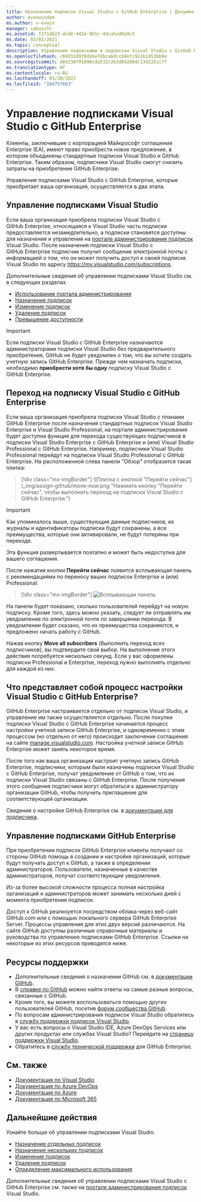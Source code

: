 ```yaml
---
title: Назначение подписок Visual Studio с GitHub Enterprise | Документация Майкрософт
author: evanwindom
ms.author: v-evwin
manager: cabuschl
ms.assetid: f271d623-dcde-442a-865c-4dca5ad8a9c5
ms.date: 03/03/2021
ms.topic: conceptual
description: Управление подписками в подписках Visual Studio с GitHub Enterprise
ms.openlocfilehash: c66932d9f0da5e7dbca6dccb8efc911b1453bb8e
ms.sourcegitcommit: d8d230791890cda532c263d04288dc13d2261c7f
ms.translationtype: HT
ms.contentlocale: ru-RU
ms.lasthandoff: 03/20/2021
ms.locfileid: "104757663"
---
```

# <a name="manage-visual-studio-subscriptions-with-github-enterprise"></a>Управление подписками Visual Studio с GitHub Enterprise
Клиенты, заключившие с корпорацией Майкрософт соглашения Enterprise (EA), имеют право приобрести новое предложение, в котором объединены стандартные подписки Visual Studio и GitHub Enterprise. Таким образом, подписчики Visual Studio смогут снизить затраты на приобретение GitHub Enterprise. 

Управление подписками Visual Studio с GitHub Enterprise, которые приобретает ваша организация, осуществляется в два этапа.

## <a name="manage-visual-studio-subscriptions"></a>Управление подписками Visual Studio
Если ваша организация приобрела подписки Visual Studio с GitHub Enterprise, относящаяся к Visual Studio часть подписки предоставляется незамедлительно, а подписки становятся доступны для назначения и управления на [портале администрирования подписок](https://manage.visualstudio.com) Visual Studio. После назначения подписки Visual Studio с GitHub Enterprise подписчик получит сообщение электронной почты с информацией о том, что он может получить доступ к своей подписке Visual Studio по адресу <https://my.visualstudio.com/subscriptions>.

Дополнительные сведения об управлении подписками Visual Studio см. в следующих разделах.
- [Использование портала администрирования](using-admin-portal.md)
- [Назначение подписок](assign-license.md)
- [Изменение подписок](edit-license.md)
- [Удаление подписок](delete-license.md)
- [Превышение доступности](handle-overclaimed-license.md)

> [!Important]
> Если подписки Visual Studio с GitHub Enterprise назначаются администраторами подписки Visual Studio без предварительного приобретения, GitHub не будет уведомлен о том, что вы хотите создать учетную запись GitHub Enterprise.  Прежде чем назначать подписки, необходимо **приобрести хотя бы одну** подписку Visual Studio с GitHub Enterprise.

## <a name="moving-to-visual-studio-with-github-enterprise"></a>Переход на подписку Visual Studio с GitHub Enterprise
Если ваша организация приобрела подписки Visual Studio с планами GitHub Enterprise после назначения стандартных подписок Visual Studio Enterprise и Visual Studio Professional, на портале администрирования будет доступна функция для перехода существующих подписчиков в подписки Visual Studio Enterprise с GitHub Enterprise и (или) Visual Studio Professional с GitHub Enterprise.  Например, подписчики Visual Studio Professional перейдут на подписки Visual Studio Professional с GitHub Enterprise. На расположенной слева панели "Обзор" отобразится такая плитка:

   > [!div class="mx-imgBorder"]
   > ![Плитка с кнопкой "Перейти сейчас"](_img/assign-github/move-now.png "Нажмите кнопку "Перейти сейчас", чтобы выполнить переход на подписки Visual Studio с GitHub Enterprise.")

> [!IMPORTANT]
> Как упоминалось выше, существующие данные подписчиков, их журналы и идентификаторы подписки будут сохранены, а все преимущества, которые они активировали, не будут потеряны при переходе.  
>
> Эта функция развертывается поэтапно и может быть недоступна для вашего соглашения.

После нажатия кнопки **Перейти сейчас** появится всплывающая панель с рекомендациями по переносу ваших подписок Enterprise и (или) Professional:

   > [!div class="mx-imgBorder"]
   > ![Всплывающая панель](_img/assign-github/fly-out.png)

На панели будет показано, сколько пользователей перейдут на новую подписку. Кроме того, здесь можно указать, следует ли отправлять им уведомление по электронной почте по завершении перехода.  В уведомлении будет сказано, что их преимущества сохраняются, и предложено начать работу с GitHub.  

Нажав кнопку **Move all subscribers** (Выполнить переход всех подписчиков), вы подтвердите свой выбор. На выполнение этого действия потребуется несколько секунд.  Если у вас оформлены подписки Professional и Enterprise, переход нужно выполнять отдельно для каждой из них.  


## <a name="what-is-the-visual-studio-with-github-enterprise-setup-process"></a>Что представляет собой процесс настройки Visual Studio с GitHub Enterprise?
GitHub Enterprise настраивается отдельно от подписок Visual Studio, и управление им также осуществляется отдельно. После покупки подписки Visual Studio с GitHub Enterprise начинается процесс настройки учетной записи GitHub Enterprise, и одновременно с этим процессом (но отдельно от него) происходит заключение соглашения на сайте [manage.visualstudio.com](https://manage.visualstudio.com). Настройка учетной записи GitHub Enterprise может занять некоторое время. 

После того как ваша организация настроит учетную запись GitHub Enterprise, подписчики, которым были назначены подписки Visual Studio с GitHub Enterprise, получат уведомление от GitHub о том, что их подписки Visual Studio связаны с GitHub Enterprise. После получения этого сообщения подписчики могут обратиться к администратору организации GitHub, чтобы получить приглашение для соответствующей организации.

Сведения о настройке GitHub Enterprise см. в [документации для подписчика](access-github.md).   

## <a name="manage-github-enterprise-subscriptions"></a>Управление подписками GitHub Enterprise
При приобретении подписок GitHub Enterprise клиенты получают со стороны GitHub помощь в создании и настройке организаций, которые будут получать доступ к GitHub, а также в определении администраторов.  Пользователи, назначенные в качестве администраторов, получат соответствующие уведомления.  

Из-за более высокой сложности процесса полная настройка организаций и администраторов может занимать несколько дней с момента приобретения подписок.

Доступ к GitHub реализуется посредством облака через веб-сайт GitHub.com или с помощью локального сервера GitHub Enterprise Server.  Процессы управления для этих двух версий различаются.  На сайте GitHub доступны различные справочные материалы и руководства по управлению подписками GitHub Enterprise.  Ссылки на некоторые из этих ресурсов приводятся ниже.  

## <a name="support-resources"></a>Ресурсы поддержки
- Дополнительные сведения о назначении GitHub см. в [документации GitHub](https://docs.github.com/en/github/setting-up-and-managing-your-enterprise-account/managing-licenses-for-the-github-enterprise-and-visual-studio-bundle).
- В [справке по GitHub](https://help.github.com/en) можно найти ответы на самые разные вопросы, связанные с GitHub.
- Кроме того, вы можете воспользоваться помощью других пользователей GitHub, посетив [форум сообщества GitHub](https://github.community/).
- По вопросам администрирования подписок Visual Studio обратитесь в [службу поддержки подписок Visual Studio](https://aka.ms/vsadminhelp).
- У вас есть вопросы о Visual Studio IDE, Azure DevOps Services или других продуктах или службах Visual Studio?  Перейдите на [страницу поддержки Visual Studio](https://visualstudio.microsoft.com/support/).
- Обратитесь в [службу технической поддержки](https://support.microsoft.com/supportforbusiness/productselection?sapId=b77fe80f-5417-80bd-4b2a-275cf0018c24) для GitHub Enterprise.   

## <a name="see-also"></a>См. также
- [Документация по Visual Studio](/visualstudio/)
- [Документация по Azure DevOps](/azure/devops/)
- [Документация по Azure](/azure/)
- [Документация по Microsoft 365](/microsoft-365/)

## <a name="next-steps"></a>Дальнейшие действия
Узнайте больше об управлении подписками Visual Studio.
- [Назначение отдельных подписок](assign-license.md)
- [Назначение нескольких подписок](assign-license-bulk.md)
- [Изменение подписок](edit-license.md)
- [Удаление подписок](delete-license.md)
- [Определение максимального использования](maximum-usage.md)

Дополнительные сведения об управлении подписками Visual Studio с GitHub Enterprise см. также на [портале администрирования подписок](https://visualstudio.microsoft.com/subscriptions-administration/) Visual Studio.
